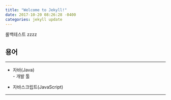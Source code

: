 ```yaml
---
title: "Welcome to Jekyll!"
date: 2017-10-20 08:26:28 -0400
categories: jekyll update
---
```


롤백테스트
zzzz

## 용어
---
+ 자바(Java) 
<br> - 개발 툴
- 자바스크립트(JavaScript)
---

